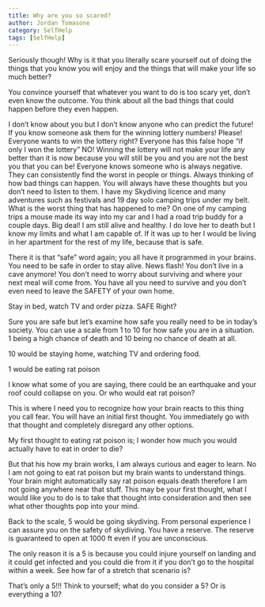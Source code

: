 ```yaml
---
title: Why are you so scared?
author: Jordan Tomasone
category: SelfHelp
tags: [SelfHelp]
---
```

Seriously though! Why is it that you literally scare yourself out of doing the things that you know you will enjoy and the things that will make your life so much better?

You convince yourself that whatever you want to do is too scary yet, don’t even know the outcome. You think about all the bad things that could happen before they even happen.

I don’t know about you but I don’t know anyone who can predict the future! If you know someone ask them for the winning lottery numbers! Please!
Everyone wants to win the lottery right? Everyone has this false hope “if only I won the lottery” NO! Winning the lottery will not make your life any better than it is now because you will still be you and you are not the best you that you can be!
Everyone knows someone who is always negative. They can consistently find the worst in people or things. Always thinking of how bad things can happen.
You will always have these thoughts but you don’t need to listen to them.
I have my Skydiving licence and many adventures such as festivals and 19 day solo camping trips under my belt. What is the worst thing that has happened to me? On one of my camping trips a mouse made its way into my car and I had a road trip buddy for a couple days.
Big deal! I am still alive and healthy. I do love her to death but I know my limits and what I am capable of. If it was up to her I would be living in her apartment for the rest of my life, because that is safe.

There it is that “safe” word again; you all have it programmed in your brains. You need to be safe in order to stay alive.
News flash! You don’t live in a cave anymore! You don’t need to worry about surviving and where your next meal will come from. You have all you need to survive and you don’t even need to leave the SAFETY of your own home.

Stay in bed, watch TV and order pizza. SAFE Right?

Sure you are safe but let’s examine how safe you really need to be in today’s society.
You can use a scale from 1 to 10 for how safe you are in a situation. 1 being a high chance of death and 10 being no chance of death at all.

10 would be staying home, watching TV and ordering food.

1 would be eating rat poison

I know what some of you are saying, there could be an earthquake and your roof could collapse on you. Or who would eat rat poison?

This is where I need you to recognize how your brain reacts to this thing you call fear. You will have an initial first thought. You immediately go with that thought and completely disregard any other options.

My first thought to eating rat poison is; I wonder how much you would actually have to eat in order to die?

But that his how my brain works, I am always curious and eager to learn. No I am not going to eat rat poison but my brain wants to understand things.
Your brain might automatically say rat poison equals death therefore I am not going anywhere near that stuff. This may be your first thought, what I would like you to do is to take that thought into consideration and then see what other thoughts pop into your mind.

Back to the scale, 5 would be going skydiving. From personal experience I can assure you on the safety of skydiving. You have a reserve. The reserve is guaranteed to open at 1000 ft even if you are unconscious.

The only reason it is a 5 is because you could injure yourself on landing and it could get infected and you could die from it if you don’t go to the hospital within a week. See how far of a stretch that scenario is?

That’s only a 5!!! Think to yourself; what do you consider a 5? Or is everything a 10?
